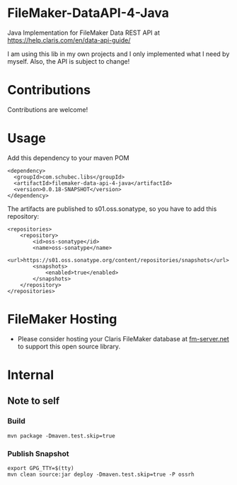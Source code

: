 # FileMaker-DataAPI-4-Java

Java Implementation for FileMaker Data REST API at https://help.claris.com/en/data-api-guide/

I am using this lib in my own projects and I only implemented what I need by myself.
Also, the API is subject to change!

# Contributions

Contributions are welcome!

# Usage

Add this dependency to your maven POM

    <dependency>
      <groupId>com.schubec.libs</groupId>
      <artifactId>filemaker-data-api-4-java</artifactId>
      <version>0.0.18-SNAPSHOT</version>
    </dependency>

The artifacts are published to s01.oss.sonatype, so you have to add this repository:

	<repositories>
    	<repository>
        	<id>oss-sonatype</id>
	        <name>oss-sonatype</name>
    	    <url>https://s01.oss.sonatype.org/content/repositories/snapshots</url>
        	<snapshots>
	            <enabled>true</enabled>
    	    </snapshots>
	    </repository>
	</repositories>

# FileMaker Hosting

* Please consider hosting your Claris FileMaker database at [fm-server.net](http://fm-server.net) to support this open source library.

# Internal

## Note to self

### Build

    mvn package -Dmaven.test.skip=true

### Publish Snapshot

    export GPG_TTY=$(tty)
    mvn clean source:jar deploy -Dmaven.test.skip=true -P ossrh